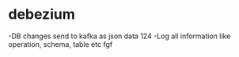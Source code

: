 # debezium
-DB changes send to kafka as json data 124
-Log all information like operation, schema, table etc fgf
